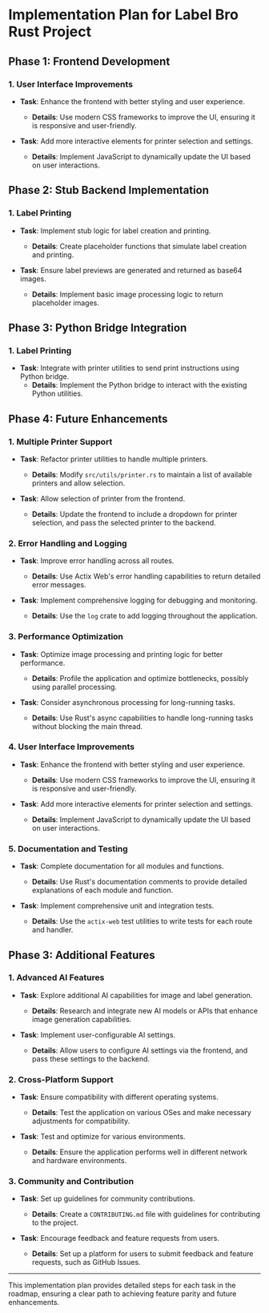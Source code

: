 # Implementation Plan for Label Bro Rust Project

## Phase 1: Frontend Development

### 1. User Interface Improvements
- **Task**: Enhance the frontend with better styling and user experience.
  - **Details**: Use modern CSS frameworks to improve the UI, ensuring it is responsive and user-friendly.

- **Task**: Add more interactive elements for printer selection and settings.
  - **Details**: Implement JavaScript to dynamically update the UI based on user interactions.

## Phase 2: Stub Backend Implementation

### 1. Label Printing
- **Task**: Implement stub logic for label creation and printing.
  - **Details**: Create placeholder functions that simulate label creation and printing.

- **Task**: Ensure label previews are generated and returned as base64 images.
  - **Details**: Implement basic image processing logic to return placeholder images.

## Phase 3: Python Bridge Integration

### 1. Label Printing
- **Task**: Integrate with printer utilities to send print instructions using Python bridge.
  - **Details**: Implement the Python bridge to interact with the existing Python utilities.

## Phase 4: Future Enhancements

### 1. Multiple Printer Support
- **Task**: Refactor printer utilities to handle multiple printers.
  - **Details**: Modify `src/utils/printer.rs` to maintain a list of available printers and allow selection.

- **Task**: Allow selection of printer from the frontend.
  - **Details**: Update the frontend to include a dropdown for printer selection, and pass the selected printer to the backend.

### 2. Error Handling and Logging
- **Task**: Improve error handling across all routes.
  - **Details**: Use Actix Web's error handling capabilities to return detailed error messages.

- **Task**: Implement comprehensive logging for debugging and monitoring.
  - **Details**: Use the `log` crate to add logging throughout the application.

### 3. Performance Optimization
- **Task**: Optimize image processing and printing logic for better performance.
  - **Details**: Profile the application and optimize bottlenecks, possibly using parallel processing.

- **Task**: Consider asynchronous processing for long-running tasks.
  - **Details**: Use Rust's async capabilities to handle long-running tasks without blocking the main thread.

### 4. User Interface Improvements
- **Task**: Enhance the frontend with better styling and user experience.
  - **Details**: Use modern CSS frameworks to improve the UI, ensuring it is responsive and user-friendly.

- **Task**: Add more interactive elements for printer selection and settings.
  - **Details**: Implement JavaScript to dynamically update the UI based on user interactions.

### 5. Documentation and Testing
- **Task**: Complete documentation for all modules and functions.
  - **Details**: Use Rust's documentation comments to provide detailed explanations of each module and function.

- **Task**: Implement comprehensive unit and integration tests.
  - **Details**: Use the `actix-web` test utilities to write tests for each route and handler.

## Phase 3: Additional Features

### 1. Advanced AI Features
- **Task**: Explore additional AI capabilities for image and label generation.
  - **Details**: Research and integrate new AI models or APIs that enhance image generation capabilities.

- **Task**: Implement user-configurable AI settings.
  - **Details**: Allow users to configure AI settings via the frontend, and pass these settings to the backend.

### 2. Cross-Platform Support
- **Task**: Ensure compatibility with different operating systems.
  - **Details**: Test the application on various OSes and make necessary adjustments for compatibility.

- **Task**: Test and optimize for various environments.
  - **Details**: Ensure the application performs well in different network and hardware environments.

### 3. Community and Contribution
- **Task**: Set up guidelines for community contributions.
  - **Details**: Create a `CONTRIBUTING.md` file with guidelines for contributing to the project.

- **Task**: Encourage feedback and feature requests from users.
  - **Details**: Set up a platform for users to submit feedback and feature requests, such as GitHub Issues.

---

This implementation plan provides detailed steps for each task in the roadmap, ensuring a clear path to achieving feature parity and future enhancements.
